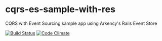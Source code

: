 # cqrs-es-sample-with-res
CQRS with Event Sourcing sample app using Arkency's Rails Event Store

[![Build Status](https://travis-ci.org/mpraglowski/cqrs-es-sample-with-res.svg?branch=master)](https://travis-ci.org/mpraglowski/cqrs-es-sample-with-res)
[![Code Climate](https://codeclimate.com/github/mpraglowski/cqrs-es-sample-with-res/badges/gpa.svg)](https://codeclimate.com/github/mpraglowski/cqrs-es-sample-with-res)
